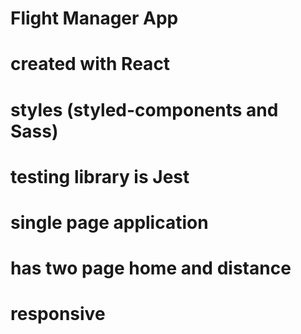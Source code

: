 # Flight Manager App
# created with React
# styles (styled-components and Sass)
# testing library is Jest
# single page application
# has two page home and distance
# responsive